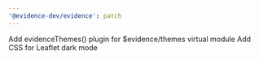 ```yaml
---
'@evidence-dev/evidence': patch
---
```


Add evidenceThemes() plugin for \$evidence/themes virtual module
Add CSS for Leaflet dark mode